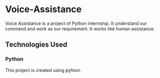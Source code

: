 # Voice-Assistance
Voice Assistance is a project of Python internship. It understand our command and work as our requirement. It works like human assistance.

## Technologies Used

### Python

This project is created using pyhton.
